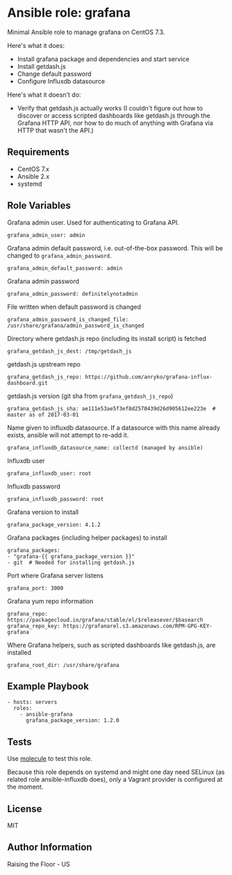 Ansible role: grafana
=========

Minimal Ansible role to manage grafana on CentOS 7.3.

Here's what it does:

 * Install grafana package and dependencies and start service
 * Install getdash.js
 * Change default password
 * Configure Influxdb datasource

Here's what it doesn't do:

 * Verify that getdash.js actually works (I couldn't figure out how to discover or access scripted dashboards like getdash.js through the Grafana HTTP API, nor how to do much of anything with Grafana via HTTP that wasn't the API.)

Requirements
------------

 * CentOS 7.x
 * Ansible 2.x
 * systemd

Role Variables
--------------

Grafana admin user. Used for authenticating to Grafana API.

    grafana_admin_user: admin

Grafana admin default password, i.e. out-of-the-box password. This will be changed to ``grafana_admin_password``.

    grafana_admin_default_password: admin

Grafana admin password

    grafana_admin_password: definitelynotadmin

File written when default password is changed

    grafana_admin_password_is_changed_file: /usr/share/grafana/admin_password_is_changed

Directory where getdash.js repo (including its install script) is fetched

    grafana_getdash_js_dest: /tmp/getdash_js

getdash.js upstream repo

    grafana_getdash_js_repo: https://github.com/anryko/grafana-influx-dashboard.git

getdash.js version (git sha from ``grafana_getdash_js_repo``)

    grafana_getdash_js_sha: ae111e53ae5f3ef8d2570439d26d905612ee223e  # master as of 2017-03-01

Name given to influxdb datasource. If a datasource with this name already exists, ansible will not attempt to re-add it.

    grafana_influxdb_datasource_name: collectd (managed by ansible)

Influxdb user

    grafana_influxdb_user: root

Influxdb password

    grafana_influxdb_password: root

Grafana version to install

    grafana_package_version: 4.1.2

Grafana packages (including helper packages) to install

    grafana_packages:
    - "grafana-{{ grafana_package_version }}"
    - git  # Needed for installing getdash.js

Port where Grafana server listens

    grafana_port: 3000

Grafana yum repo information

    grafana_repo: https://packagecloud.io/grafana/stable/el/$releasever/$basearch
    grafana_repo_key: https://grafanarel.s3.amazonaws.com/RPM-GPG-KEY-grafana

Where Grafana helpers, such as scripted dashboards like getdash.js, are installed

    grafana_root_dir: /usr/share/grafana


Example Playbook
----------------

    - hosts: servers
      roles:
        - ansible-grafana
          grafana_package_version: 1.2.0

Tests
-----

Use [molecule](https://github.com/metacloud/molecule) to test this role.

Because this role depends on systemd and might one day need SELinux (as related role ansible-influxdb does), only a Vagrant provider is configured at the moment.

License
-------

MIT

Author Information
------------------

Raising the Floor - US

